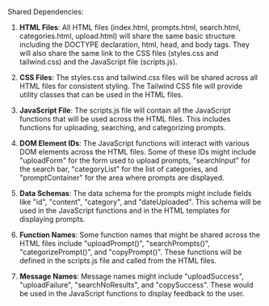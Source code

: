 Shared Dependencies:

1. **HTML Files**: All HTML files (index.html, prompts.html, search.html, categories.html, upload.html) will share the same basic structure including the DOCTYPE declaration, html, head, and body tags. They will also share the same link to the CSS files (styles.css and tailwind.css) and the JavaScript file (scripts.js).

2. **CSS Files**: The styles.css and tailwind.css files will be shared across all HTML files for consistent styling. The Tailwind CSS file will provide utility classes that can be used in the HTML files.

3. **JavaScript File**: The scripts.js file will contain all the JavaScript functions that will be used across the HTML files. This includes functions for uploading, searching, and categorizing prompts.

4. **DOM Element IDs**: The JavaScript functions will interact with various DOM elements across the HTML files. Some of these IDs might include "uploadForm" for the form used to upload prompts, "searchInput" for the search bar, "categoryList" for the list of categories, and "promptContainer" for the area where prompts are displayed.

5. **Data Schemas**: The data schema for the prompts might include fields like "id", "content", "category", and "dateUploaded". This schema will be used in the JavaScript functions and in the HTML templates for displaying prompts.

6. **Function Names**: Some function names that might be shared across the HTML files include "uploadPrompt()", "searchPrompts()", "categorizePrompt()", and "copyPrompt()". These functions will be defined in the scripts.js file and called from the HTML files.

7. **Message Names**: Message names might include "uploadSuccess", "uploadFailure", "searchNoResults", and "copySuccess". These would be used in the JavaScript functions to display feedback to the user.